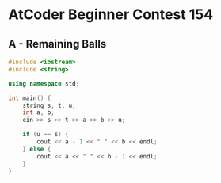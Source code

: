 # AtCoder Beginner Contest 154
## A - Remaining Balls
```cpp
#include <iostream>
#include <string>

using namespace std;

int main() {
    string s, t, u;
    int a, b;
    cin >> s >> t >> a >> b >> u;

    if (u == s) {
        cout << a - 1 << " " << b << endl;
    } else {
        cout << a << " " << b - 1 << endl;
    }
}
```
